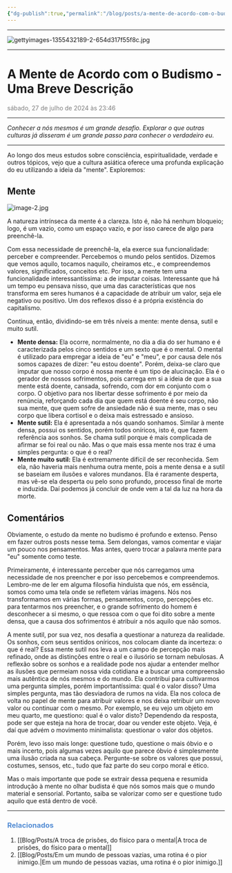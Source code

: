```yaml
---
{"dg-publish":true,"permalink":"/blog/posts/a-mente-de-acordo-com-o-budismo-uma-breve-descricao/","noteIcon":""}
---
```


---

![gettyimages-1355432189-2-654d317f55f8c.jpg](/img/user/500%20-%20Media/gettyimages-1355432189-2-654d317f55f8c.jpg)

---

# A Mente de Acordo com o Budismo - Uma Breve Descrição
<font color="#7f7f7f">sábado, 27 de julho de 2024 às 23:46</font>

---

*Conhecer a nós mesmos é um grande desafio. Explorar o que outras culturas já disseram é um grande passo para conhecer o verdadeiro eu.*

---

Ao longo dos meus estudos sobre consciência, espiritualidade, verdade e outros tópicos, vejo que a cultura asiática oferece uma profunda explicação do eu utilizando a ideia da "mente". Exploremos:

## Mente
![image-2.jpg](/img/user/500%20-%20Media/image-2.jpg)

A natureza intrínseca da mente é a clareza. Isto é, não há nenhum bloqueio; logo, é um vazio, como um espaço vazio, e por isso carece de algo para preenchê-la.

Com essa necessidade de preenchê-la, ela exerce sua funcionalidade: perceber e compreender. Percebemos o mundo pelos sentidos. Dizemos que vemos aquilo, tocamos naquilo, cheiramos etc., e compreendemos valores, significados, conceitos etc. Por isso, a mente tem uma funcionalidade interessantíssima: a de imputar coisas. Interessante que há um tempo eu pensava nisso, que uma das características que nos transforma em seres humanos é a capacidade de atribuir um valor, seja ele negativo ou positivo. Um dos reflexos disso é a própria existência do capitalismo.

Continua, então, dividindo-se em três níveis a mente: mente densa, sutil e muito sutil.

- **Mente densa:** Ela ocorre, normalmente, no dia a dia do ser humano e é caracterizada pelos cinco sentidos e um sexto que é o mental. O mental é utilizado para empregar a ideia de "eu" e "meu", e por causa dele nós somos capazes de dizer: "eu estou doente". Porém, deixa-se claro que imputar que nosso corpo é nossa mente é um tipo de alucinação. Ela é o gerador de nossos sofrimentos, pois carrega em si a ideia de que a sua mente está doente, cansada, sofrendo, com dor em conjunto com o corpo. O objetivo para nos libertar desse sofrimento é por meio da renúncia, reforçando cada dia que quem está doente é seu corpo, não sua mente, que quem sofre de ansiedade não é sua mente, mas o seu corpo que libera cortisol e o deixa mais estressado e ansioso. 
- **Mente sutil:** Ela é apresentada a nós quando sonhamos. Similar à mente densa, possui os sentidos, porém todos oníricos, isto é, que fazem referência aos sonhos. Se chama sutil porque é mais complicada de afirmar se foi real ou não. Mas o que mais essa mente nos traz é uma simples pergunta: o que é o real?
- **Mente muito sutil:** Ela é extremamente difícil de ser reconhecida. Sem ela, não haveria mais nenhuma outra mente, pois a mente densa e a sutil se baseiam em ilusões e valores mundanos. Ela é raramente desperta, mas vê-se ela desperta ou pelo sono profundo, processo final de morte e induzida. Daí podemos já concluir de onde vem a tal da luz na hora da morte.

## Comentários

Obviamente, o estudo da mente no budismo é profundo e extenso. Penso em fazer outros posts nesse tema. Sem delongas, vamos comentar e viajar um pouco nos pensamentos. Mas antes, quero trocar a palavra mente para "eu" somente como teste.

Primeiramente, é interessante perceber que nós carregamos uma necessidade de nos preencher e por isso percebemos e compreendemos. Lembro-me de ler em alguma filosofia hinduísta que nós, em essência, somos como uma tela onde se refletem várias imagens. Nós nos transformamos em várias formas, pensamentos, corpo, percepções etc. para tentarmos nos preencher, e o grande sofrimento do homem é desconhecer a si mesmo, o que ressoa com o que foi dito sobre a mente densa, que a causa dos sofrimentos é atribuir a nós aquilo que não somos.

A mente sutil, por sua vez, nos desafia a questionar a natureza da realidade. Os sonhos, com seus sentidos oníricos, nos colocam diante da incerteza: o que é real? Essa mente sutil nos leva a um campo de percepção mais refinado, onde as distinções entre o real e o ilusório se tornam nebulosas. A reflexão sobre os sonhos e a realidade pode nos ajudar a entender melhor as ilusões que permeiam nossa vida cotidiana e a buscar uma compreensão mais autêntica de nós mesmos e do mundo. Ela contribui para cultivarmos uma pergunta simples, porém importantíssima: qual é o valor disso? Uma simples pergunta, mas tão desviadora de rumos na vida. Ela nos coloca de volta no papel de mente para atribuir valores e nos deixa retribuir um novo valor ou continuar com o mesmo. Por exemplo, se eu vejo um objeto em meu quarto, me questiono: qual é o valor disto? Dependendo da resposta, pode ser que esteja na hora de trocar, doar ou vender este objeto. Veja, é daí que advém o movimento minimalista: questionar o valor dos objetos. 

Porém, levo isso mais longe: questione tudo, questione o mais óbvio e o mais incerto, pois algumas vezes aquilo que parece óbvio é simplesmente uma ilusão criada na sua cabeça. Pergunte-se sobre os valores que possui, costumes, sensos, etc., tudo que faz parte do seu corpo moral e ético.

Mas o mais importante que pode se extrair dessa pequena e resumida introdução à mente no olhar budista é que nós somos mais que o mundo material e sensorial. Portanto, saiba se valorizar como ser e questione tudo aquilo que está dentro de você.

---

### <font color="#548dd4">Relacionados</font>
1. [[Blog/Posts/A troca de prisões, do físico para o mental\|A troca de prisões, do físico para o mental]]
2. [[Blog/Posts/Em um mundo de pessoas vazias, uma rotina é o pior inimigo.\|Em um mundo de pessoas vazias, uma rotina é o pior inimigo.]]